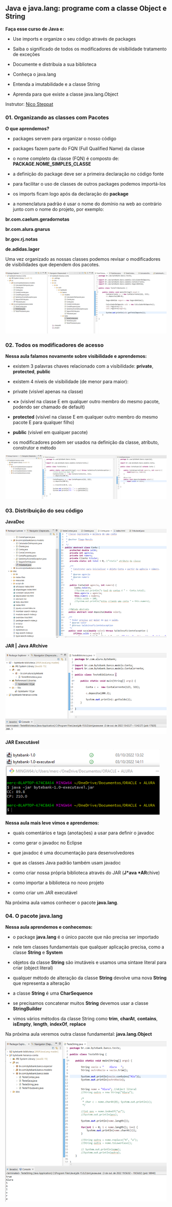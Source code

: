 ## Java e java.lang: programe com a classe Object e String

**Faça esse curso de Java e:**

- Use imports e organize o seu código através de packages

- Saiba o significado de todos os modificadores de visibilidade tratamento de exceções

- Documente e distribuia a sua biblioteca

- Conheça o java.lang

- Entenda a imutabilidade e a classe String

- Aprenda para que existe a classe java.lang.Object

Instrutor: 
[Nico Steppat](https://github.com/steppat)

### 01. Organizando as classes com Pacotes

**O que aprendemos?**

- packages servem para organizar o nosso código

- packages fazem parte do FQN (Full Qualified Name) da classe

- o nome completo da classe (FQN) é composto de: **PACKAGE.NOME_SIMPLES_CLASSE**

- a definição do package deve ser a primeira declaração no código fonte

- para facilitar o uso de classes de outros packages podemos importá-los

- os imports ficam logo após da declaração do **package**

- a nomenclatura padrão é usar o nome do domínio na web ao contrário junto com o nome do projeto, por exemplo:

**br.com.caelum.geradornotas**

**br.com.alura.gnarus**

**br.gov.rj.notas**

**de.adidas.lager**

Uma vez organizado as nossas classes podemos revisar o modificadores de visibilidades que dependem dos pacotes. 

![Organizando as classes com Pacotes](./imgs/prints/OrganizandoClassesComPacotes.png)

### 02. Todos os modificadores de acesso

**Nessa aula falamos novamente sobre visibilidade e aprendemos:**

- existem 3 palavras chaves relacionado com a visibilidade: **private**, **protected**, **public**

- existem 4 níveis de visibilidade (de menor para maior):
 - private (visível apenas na classe)

 - **<<package private>>** (visível na classe E em qualquer outro membro do mesmo pacote, podendo ser chamado de default)

- **protected** (visível na classe E em qualquer outro membro do mesmo pacote E para qualquer filho)

- **public** (visível em qualquer pacote)

- os modificadores podem ser usados na definição da classe, atributo, construtor e método

![ModificadoresDeAcesso](./imgs/prints/ModificadoresDeAcesso.png)

### 03. Distribuição do seu código

**JavaDoc**

![JavaDoc](./imgs/prints/JavaDoc.png)

**JAR | Java ARchive**

![JAR](./imgs/prints/JAR.png)


**JAR Executável**

![JAR Executável](./imgs/prints/JARExecutavel.png)

**Nessa aula mais leve vimos e aprendemos:**

- quais comentários e tags (anotações) a usar para definir o javadoc

- como gerar o javadoc no Eclipse

- que javadoc é uma documentação para desenvolvedores

- que as classes Java padrão também usam javadoc

- como criar nossa própria biblioteca através do JAR (**J*ava *AR**chive)

- como importar a biblioteca no novo projeto

- como criar um JAR executável

Na próxima aula vamos conhecer o pacote **java.lang**.

### 04. O pacote java.lang 

**Nessa aula aprendemos e conhecemos:**

- o package **java.lang** é o único pacote que não precisa ser importado

- nele tem classes fundamentais que qualquer aplicação precisa, como a classe **String** e **System**

- objetos da classe **String** são imutáveis e usamos uma sintaxe literal para criar (object literal)

- qualquer método de alteração da classe **String** devolve uma nova **String** que representa a alteração

- a classe **String** é uma **CharSequence**

- se precisamos concatenar muitos **String** devemos usar a classe **StringBuilder**

- vimos vários métodos da classe String como **trim**, **charAt**, **contains**, **isEmpty**, **length**, **indexOf**, **replace**

Na próxima aula veremos outra classe fundamental: **java.lang.Object**


![O pacote java.lang](./imgs/prints/JavaLang.png)